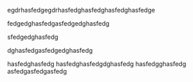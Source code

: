 egdrhasfedgegdrhasfedghasfedghasfedghasfedge

fedgedghasfedgasfedgedghasfedg

sfedgedghasfedg

dghasfedgasfedgedghasfedg

hasfedghasfedg
hasfedghasfedgdghasfedg
hasfedgghasfedg
asfedgasfedgasfedg